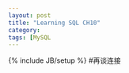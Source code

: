 ```yaml
---
layout: post
title: "Learning SQL CH10"
category: 
tags: [MySQL
---
```

{% include JB/setup %}
#再谈连接

